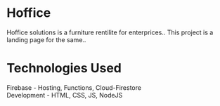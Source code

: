 # Hoffice
Hoffice solutions is a furniture rentilite for enterprices.. This project is a landing page for the same..

# Technologies Used

Firebase - Hosting, Functions, Cloud-Firestore </br>
Development - HTML, CSS, JS, NodeJS

